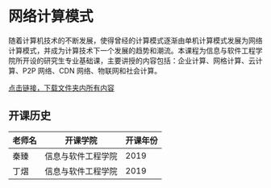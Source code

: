 # 网络计算模式

随着计算机技术的不断发展，使得曾经的计算模式逐渐由单机计算模式发展为网络计算模式，并成为计算技术下一个发展的趋势和潮流。本课程为信息与软件工程学院所开设的研究生专业基础课，主要讲授的内容包括：企业计算、网格计算、云计算、P2P 网络、CDN 网络、物联网和社会计算。

[点击链接，下载文件夹内所有内容]()

## 开课历史

老师名|开课学院|开课年份|
---|---|---
秦臻|信息与软件工程学院|2019
丁熠|信息与软件工程学院|2019